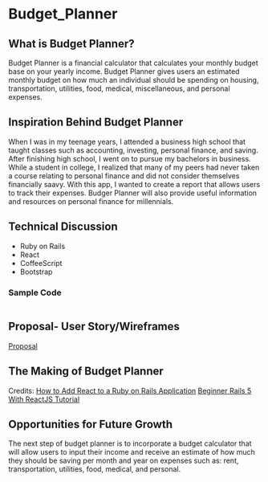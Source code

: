 # Budget_Planner


## What is Budget Planner?

Budget Planner is a financial calculator that calculates your monthly budget base on your yearly income. Budget Planner gives users an estimated monthly budget on how much an individual should be spending on housing, transportation, utilities, food, medical, miscellaneous, and personal expenses.

## Inspiration Behind Budget Planner 

When I was in my teenage years, I attended a business high school that taught classes such as accounting, investing, personal finance, and saving. After finishing high school, I went on to pursue my bachelors in business. While a student in college, I realized that many of my peers had never taken a course relating to personal finance and did not consider themselves financially saavy. With this app, I wanted to create a report that allows users to track their expenses. Budger Planner will also provide useful information and resources on personal finance for millennials.

## Technical Discussion

* Ruby on Rails
* React
* CoffeeScript
* Bootstrap

### Sample Code

```

```

## Proposal- User Story/Wireframes

[Proposal](https://github.com/dennisluo1/Budget_Planner/blob/master/proposal.md)

## The Making of Budget Planner

Credits: 
[How to Add React to a Ruby on Rails Application](https://www.youtube.com/watch?v=pVHEPf7S88I)
[Beginner Rails 5 With ReactJS Tutorial](https://www.youtube.com/watch?v=PIel9V6JImc&t=8s)


## Opportunities for Future Growth
The next step of budget planner is to incorporate a budget calculator that will allow users to input their income and receive an estimate of how much they should be saving per month and year on expenses such as: rent, transportation, utilities, food, medical, and personal.  
